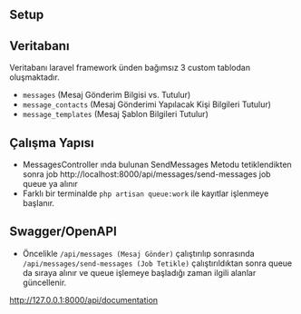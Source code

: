 
## Setup


## Veritabanı

Veritabanı laravel framework ünden bağımsız 3 custom tablodan oluşmaktadır.

- ```messages``` (Mesaj Gönderim Bilgisi vs. Tutulur)
- ```message_contacts``` (Mesaj Gönderimi Yapılacak Kişi Bilgileri Tutulur)
- ```message_templates``` (Mesaj Şablon Bilgileri Tutulur)


## Çalışma Yapısı

- MessagesController ında bulunan SendMessages Metodu tetiklendikten sonra job http://localhost:8000/api/messages/send-messages job queue ya alınır
- Farklı bir terminalde ```php artisan queue:work``` ile kayıtlar işlenmeye başlanır.

## Swagger/OpenAPI
- Öncelikle ```/api/messages (Mesaj Gönder)``` çalıştırılıp sonrasında ```/api/messages/send-messages (Job Tetikle)``` çalıştırıldıktan sonra queue da sıraya alınır ve queue işlemeye başladığı zaman ilgili alanlar güncellenir.

http://127.0.0.1:8000/api/documentation
